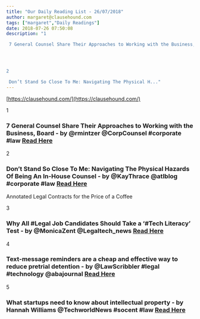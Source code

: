 ```yaml
---
title: "Our Daily Reading List - 26/07/2018"
author: margaret@clausehound.com
tags: ["margaret","Daily Readings"]
date: 2018-07-26 07:50:08
description: "1

 7 General Counsel Share Their Approaches to Working with the Business, Board - by @rmintzer @CorpCounsel #corporate #law Read Here

 


2

 Don’t Stand So Close To Me: Navigating The Physical H..."
---
```


[https://clausehound.com/](https://clausehound.com/)

1

###  7 General Counsel Share Their Approaches to Working with the Business, Board - by @rmintzer @CorpCounsel #corporate #law [Read Here](https://www.law.com/corpcounsel/2018/07/19/7-general-counsel-share-their-approaches-to-working-with-the-business-board/)

 

2

###  Don’t Stand So Close To Me: Navigating The Physical Hazards Of Being An In-House Counsel - by @KayThrace @atlblog #corporate #law  [Read Here](https://abovethelaw.com/2018/07/dont-stand-so-close-to-me-navigating-the-physical-hazards-of-being-an-in-house-counsel/)

Annotated Legal Contracts
for the Price of a Coffee

3

###  Why All #Legal Job Candidates Should Take a ‘#Tech Literacy’ Test - by @MonicaZent @Legaltech_news  [Read Here](https://www.law.com/legaltechnews/2018/07/12/why-all-legal-job-candidates-should-take-a-tech-literacy-test/)

 

4

###  Text-message reminders are a cheap and effective way to reduce pretrial detention - by @LawScribbler #legal #technology @abajournal [Read Here](http://www.abajournal.com/lawscribbler/article/text_messages_can_keep_people_out_of_jail)

 

5

###  What startups need to know about intellectual property - by Hannah Williams @TechworldNews #socent #law [Read Here](https://www.techworld.com/startups/what-know-about-founding-startup-from-legal-perspective-3680692/)

 